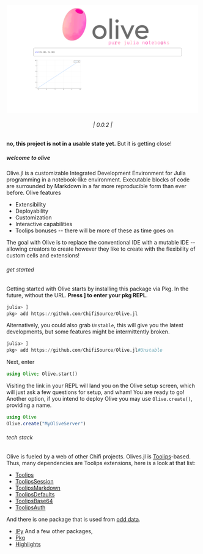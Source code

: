 <div align = "center">
<img src = https://github.com/ChifiSource/image_dump/blob/main/toolips/olive/olivefullcover.png width = 500>
<h6>| 0.0.2 |</h6>
</div>


**no, this project is not in a usable state yet.** But it is getting close!
##### welcome to olive
Olive.jl is a customizable Integrated Development Environment for Julia programming in a notebook-like environment. Executable blocks of code are surrounded by Markdown in a far more reproducible form than ever before. Olive features
- Extensibility
- Deployability
- Customization
- Interactive capabilities
- Toolips bonuses -- there will be more of these as time goes on

The goal with Olive is to replace the conventional IDE with a mutable IDE -- allowing creators to create however they like to create with the flexibility of custom cells and extensions!
###### get started
Getting started with Olive starts by installing this package via Pkg. In the future, without the URL. **Press ] to enter your pkg REPL**.
```julia
julia> ]
pkg> add https://github.com/ChifiSource/Olive.jl
```
Alternatively, you could also grab `Unstable`, this will give you the latest developments, but some features might be intermittently broken.
```julia
julia> ]
pkg> add https://github.com/ChifiSource/Olive.jl#Unstable
```
Next, enter
```julia
using Olive; Olive.start()
```
Visiting the link in your REPL will land you on the Olive setup screen, which will just ask a few questions for setup, and wham! You are ready to go! Another option, if you intend to deploy Olive you may use `Olive.create()`, providing a name.
```julia
using Olive
Olive.create("MyOliveServer")
```
###### tech stack
Olive is fueled by a web of other Chifi projects. Olives.jl is [Toolips](https://github.com/ChifiSource#Toolips)-based. Thus, many dependencies are Toolips extensions, here is a look at that list:
- [Toolips](https://github.com/ChifiSource/Toolips.jl)
- [ToolipsSession](https://github.com/ChifiSource/ToolipsSession.jl)
- [ToolipsMarkdown](https://github.com/ChifiSource/ToolipsMarkdown.jl)
- [ToolipsDefaults](https://github.com/ChifiSource/ToolipsDefaults.jl)
- [ToolipsBase64](https://github.com/ChifiSource/ToolipsBase64.jl)
- [ToolipsAuth](https://github.com/ChifiSource/ToolipsAuth.jl)

And there is one package that is used from [odd data](https://github.com/ChifiSource#odddata).
- [IPy](https://github.com/ChifiSource/IPy.jl)
And a few other packages,
- [Pkg]()
- [Highlights]()
